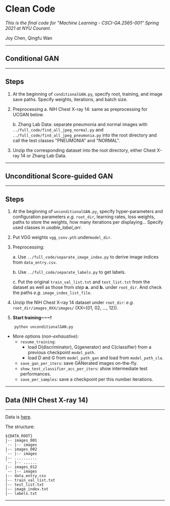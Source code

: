 # Clean Code

*This is the final code for "Machine Learning - CSCI-GA.2565-001" Spring 2021 at NYU Courant.* 

Joy Chen, Qingfu Wan


----

## Conditional GAN

----

## Steps

1. At the beginning of `conditionalGAN.py`, specify root, training, and image save paths. Specify weights, iterations, and batch size.
2. Preprocessing 
      a. NIH Chest X-ray 14: same as preprocessing for UCGAN below.
      
      b. Zhang Lab Data: separate pneumonia and normal images with `../full_code/find_all_jpeg_normal.py` and `../full_code/find_all_jpeg_pneumonia.py` into the              root directory and call the test classes "PNEUMONIA" and "NORMAL".
      
3. Unzip the corresponding dataset into the root directory, either Chest X-ray 14 or Zhang Lab Data.
    
----    

## Unconditional Score-guided GAN

----

## Steps


1. At the beginning of `unconditionalGAN.py`, specify hyper-parameters and configuration parameters *e.g.* `root_dir`,  learning rates,  loss weights, paths to store the weights, how many iterations per displaying... Specify used classes in *usable_label_arr*.
2. Put VGG weights `vgg_conv.pth` under`model_dir`.
3. Preprocessing:

   a. Use `../full_code/separate_image_index.py` to derive image indices from `data_entry.csv`.
   
   b. Use `../full_code/separate_labels.py` to get labels.
   
   c. Put the original `train_val_list.txt` and `test_list.txt` from the dataset as well as those from *step* **a.** and **b.** under `root_dir`. And check the paths *e.g.* `image_index_list_file`.
   
   
4. Unzip the NIH Chest X-ray 14 dataset under `root_dir`: *e.g.* `root_dir/images_0XX/images/` (XX={01, 02, ..., 12}).

5. **Start training~~~!**

```
	python unconditionalGAN.py
``` 

* More options (*non-exhaustive*):
	* `resume_training`: 
	   * load D(discriminator),  G(generator) and C(classifier) from a previous checkpoint `model_path`.
	   * load D and G from `model_path_gan` and load from `model_path_cla`. 
	* `save_gan_per_iters`: save GANerated images on-the-fly.
	* `show_test_classifier_acc_per_iters`: show intermediate test performances.
	* `save_per_samples`: save a checkpoint per this number iterations.



----

## Data (NIH Chest X-ray 14)

----

Data is [here](https://nihcc.app.box.com/v/ChestXray-NIHCC). 

The structure:

``` shell
${DATA_ROOT}
|-- images_001
`-- |-- images
|-- images_002
`-- |-- images
|-- ..........
`-- |-- ......
|-- images_012
`-- |-- images
|-- data_entry.csv
|-- train_val_list.txt
|-- test_list.txt
|-- image_index.txt
|-- labels.txt
```

----


